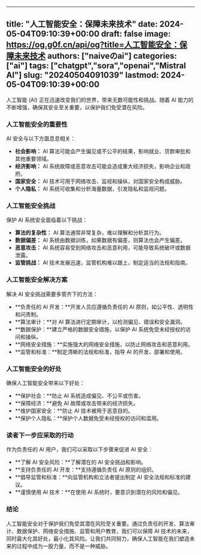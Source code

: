 
---
title: "人工智能安全：保障未来技术"
date: 2024-05-04T09:10:39+00:00
draft: false
image: https://og.g0f.cn/api/og?title=人工智能安全：保障未来技术
authors: ["naiveのai"]
categories: ["ai"]
tags: ["chatgpt","sora","openai","Mistral AI"]
slug: "20240504091039"
lastmod: 2024-05-04T09:10:39+00:00
---
人工智能 (AI) 正在迅速改变我们的世界，带来无数可能性和挑战。随着 AI 能力的不断增强，确保其安全至关重要，以保护我们免受潜在风险。

### 人工智能安全的重要性

AI 安全与以下方面息息相关：

- **社会影响：** AI 算法可能会产生偏见或不公平的结果，影响就业、贷款审批和其他重要领域。
- **经济影响：** AI 系统故障或恶意攻击可能会造成重大经济损失，影响企业和政府。
- **国家安全：** AI 技术可用于网络攻击、监视和操纵，对国家安全构成威胁。
- **个人隐私：** AI 系统可收集和分析海量数据，引发隐私和监视问题。

### 人工智能安全挑战

保护 AI 系统安全面临着以下挑战：

- **算法的复杂性：** AI 算法通常非常复杂，难以理解和分析其行为。
- **数据偏差：** AI 系统由数据训练，如果数据有偏差，则算法也会产生偏差。
- **恶意攻击：** AI 系统容易受到网络攻击和恶意利用，可能导致系统破坏或数据泄露。
- **监管挑战：** AI 技术发展迅速，监管机构难以跟上，制定适当的法规和指南。

### 人工智能安全解决方案

解决 AI 安全挑战需要多管齐下的方法：

- **负责任的 AI 开发：**开发人员应遵循负责任的 AI 原则，如公平性、透明性和问责制。
- **算法审计：**对 AI 算法进行定期审计，以检测偏见、错误和安全漏洞。
- **数据保护：**建立严格的数据安全措施，以保护 AI 系统免受未经授权的访问和操纵。
- **网络安全措施：**实施强大的网络安全措施，以防止网络攻击和恶意利用。
- **监管和标准：**制定清晰的法规和标准，指导 AI 的开发、部署和使用。

### 人工智能安全的好处

确保人工智能安全带来以下好处：

- **保护社会：**防止 AI 系统造成偏见、不公平或伤害。
- **保障经济：**避免 AI 故障或攻击带来的经济损失。
- **维护国家安全：**防止 AI 技术被用于恶意目的。
- **保护个人隐私：**保护个人数据免受未经授权的访问和滥用。

### 读者下一步应采取的行动

作为负责任的 AI 用户，我们可以采取以下步骤来促进 AI 安全：

- **了解 AI 安全风险：**了解潜在的 AI 安全挑战和影响。
- **支持负责任的 AI 开发：**支持遵循负责任 AI 原则的组织。
- **倡导监管和标准：**向监管机构和立法者提出制定 AI 安全法规和标准的建议。
- **谨慎使用 AI 技术：**在使用 AI 系统时，要意识到潜在的风险和偏见。

### 结论

人工智能安全对于保护我们免受其潜在风险至关重要。通过负责任的开发、算法审计、数据保护、网络安全措施、监管和用户教育，我们可以保障 AI 技术的未来，同时最大化其好处，最小化其风险。让我们共同努力，确保人工智能在我们塑造未来的过程中成为一股力量，而不是一种威胁。